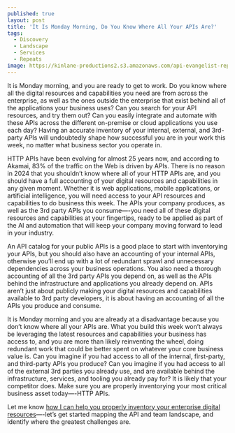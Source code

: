 ```yaml
---
published: true
layout: post
title: 'It Is Monday Morning, Do You Know Where All Your APIs Are?'
tags:
  - Discovery
  - Landscape
  - Services
  - Repeats
image: https://kinlane-productions2.s3.amazonaws.com/api-evangelist-repeats/iti-is-monday-green-circuit-docks-2.jpg
---
```

It is Monday morning, and you are ready to get to work. Do you know where all the digital resources and capabilities you need are from across the enterprise, as well as the ones outside the enterprise that exist behind all of the applications your business uses? Can you search for your API resources, and try them out? Can you easily integrate and automate with these APIs across the different on-premise or cloud applications you use each day? Having an accurate inventory of your internal, external, and 3rd-party APIs will undoubtedly shape how successful you are in your work this week, no matter what business sector you operate in.

HTTP APIs have been evolving for almost 25 years now, and according to Akamai, 83% of the traffic on the Web is driven by APIs. There is no reason in 2024 that you shouldn’t know where all of your HTTP APIs are, and you should have a full accounting of your digital resources and capabilities in any given moment. Whether it is web applications, mobile applications, or artificial intelligence, you will need access to your API resources and capabilities to do business this week. The APIs your company produces, as well as the 3rd party APIs you consume—-you need all of these digital resources and capabilities at your fingertips, ready to be applied as part of the AI and automation that will keep your company moving forward to lead in your industry.

An API catalog for your public APIs is a good place to start with inventorying your APIs, but you should also have an accounting of your internal APIs, otherwise you’ll end up with a lot of redundant sprawl and unnecessary dependencies across your business operations. You also need a thorough accounting of all the 3rd party APIs you depend on, as well as the APIs behind the infrastructure and applications you already depend on. APIs aren’t just about publicly making your digital resources and capabilities available to 3rd party developers, it is about having an accounting of all the APIs you produce and consume.

It is Monday morning and you are already at a disadvantage because you don’t know where all your APIs are. What you build this week won’t always be leveraging the latest resources and capabilities your business has access to, and you are more than likely reinventing the wheel, doing redundant work that could be better spent on whatever your core business value is. Can you imagine if you had access to all of the internal, first-party, and third-party APIs you produce? Can you imagine if you had access to all of the external 3rd parties you already use, and are available behind the infrastructure, services, and tooling you already pay for? It is likely that your competitor does. Make sure you are properly inventorying your most critical business asset today—-HTTP APIs.

Let me know [how I can help you properly inventory your enterprise digital resources](https://apievangelist.com/services/)—-let’s get started mapping the API and team landscape, and identify where the greatest challenges are.